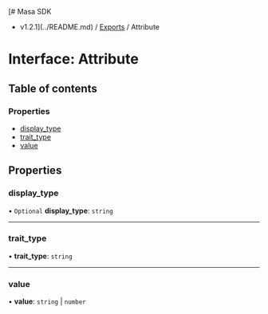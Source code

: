 [# Masa SDK
 - v1.2.1](../README.md) / [Exports](../modules.md) / Attribute

# Interface: Attribute

## Table of contents

### Properties

- [display\_type](Attribute.md#display_type)
- [trait\_type](Attribute.md#trait_type)
- [value](Attribute.md#value)

## Properties

### display\_type

• `Optional` **display\_type**: `string`

___

### trait\_type

• **trait\_type**: `string`

___

### value

• **value**: `string` \| `number`
